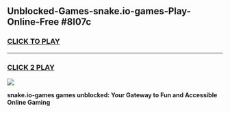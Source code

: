 
## Unblocked-Games-snake.io-games-Play-Online-Free #8l07c
<h3>
<a href="https://us.freeplayer.one?title=snake.io-games&ref=10M">CLICK TO PLAY</a></h3>
<hr>

<h3>
<a href="https://us.freeplayer.one?title=snake.io-games&ref=10M">CLICK 2 PLAY</a>
  
</h3>

<a href="https://us.freeplayer.one?title=snake.io-games&ref=10M"><img src="https://clearcache.store/games.png"></a>


**snake.io-games games unblocked: Your Gateway to Fun and Accessible Online Gaming**
